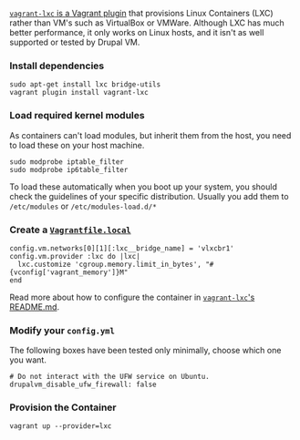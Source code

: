 [`vagrant-lxc` is a Vagrant plugin](https://github.com/fgrehm/vagrant-lxc) that provisions Linux Containers (LXC) rather than VM's such as VirtualBox or VMWare. Although LXC has much better performance, it only works on Linux hosts, and it isn't as well supported or tested by Drupal VM.

### Install dependencies

    sudo apt-get install lxc bridge-utils
    vagrant plugin install vagrant-lxc

### Load required kernel modules

As containers can't load modules, but inherit them from the host, you need to load these on your host machine.

    sudo modprobe iptable_filter
    sudo modprobe ip6table_filter

To load these automatically when you boot up your system, you should check the guidelines of your specific distribution. Usually you add them to `/etc/modules` or `/etc/modules-load.d/*`

### Create a [`Vagrantfile.local`](../extending/vagrantfile.md)

    config.vm.networks[0][1][:lxc__bridge_name] = 'vlxcbr1'
    config.vm.provider :lxc do |lxc|
      lxc.customize 'cgroup.memory.limit_in_bytes', "#{vconfig['vagrant_memory']}M"
    end

Read more about how to configure the container in [`vagrant-lxc`'s README.md](https://github.com/fgrehm/vagrant-lxc#readme).

### Modify your `config.yml`

The following boxes have been tested only minimally, choose which one you want.

    # Do not interact with the UFW service on Ubuntu.
    drupalvm_disable_ufw_firewall: false

### Provision the Container

    vagrant up --provider=lxc
